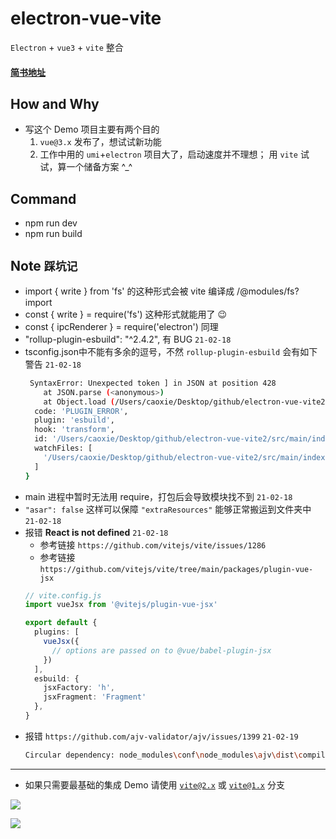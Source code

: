 # electron-vue-vite
`Electron` + `vue3` + `vite` 整合

#### [简书地址](https://www.jianshu.com/p/ee5ec23d4716)

## How and Why
- 写这个 Demo 项目主要有两个目的
  1. `vue@3.x` 发布了，想试试新功能
  2. 工作中用的 `umi`+`electron` 项目大了，启动速度并不理想；
  用 `vite` 试试，算一个储备方案 ^_^

## Command
- npm run dev
- npm run build

## Note `踩坑记`
- import { write } from 'fs' 的这种形式会被 vite 编译成 /@modules/fs?import
- const { write } = require('fs') 这种形式就能用了 😉
- const { ipcRenderer } = require('electron') 同理
- "rollup-plugin-esbuild": "^2.4.2", 有 BUG `21-02-18`
- tsconfig.json中不能有多余的逗号，不然 `rollup-plugin-esbuild` 会有如下警告 `21-02-18`
  ```bash
   SyntaxError: Unexpected token ] in JSON at position 428
      at JSON.parse (<anonymous>)
      at Object.load (/Users/caoxie/Desktop/github/electron-vue-vite2/node_modules/rollup-plugin-esbuild/dist/index.js:21:17) {
    code: 'PLUGIN_ERROR',
    plugin: 'esbuild',
    hook: 'transform',
    id: '/Users/caoxie/Desktop/github/electron-vue-vite2/src/main/index.ts',
    watchFiles: [
      '/Users/caoxie/Desktop/github/electron-vue-vite2/src/main/index.ts'
    ]
  }
  ```
- main 进程中暂时无法用 require，打包后会导致模块找不到 `21-02-18`
- `"asar": false` 这样可以保障 `"extraResources"` 能够正常搬运到文件夹中 `21-02-18`
- 报错 **React is not defined** `21-02-18`
  * 参考链接 `https://github.com/vitejs/vite/issues/1286`
  * 参考链接 `https://github.com/vitejs/vite/tree/main/packages/plugin-vue-jsx`
  ```ts
  // vite.config.js
  import vueJsx from '@vitejs/plugin-vue-jsx'

  export default {
    plugins: [
      vueJsx({
        // options are passed on to @vue/babel-plugin-jsx
      })
    ],
    esbuild: {
      jsxFactory: 'h',
      jsxFragment: 'Fragment'
    },
  }
  ```
- 报错 `https://github.com/ajv-validator/ajv/issues/1399` `21-02-19`
  ```bash
  Circular dependency: node_modules\conf\node_modules\ajv\dist\compile\validate\dataType.js -> node_modules\conf\node_modules\ajv\dist\compile\util.js -> node_modules\conf\node_modules\ajv\dist\compile\validate\index.js -> node_modules\conf\node_modules\ajv\dist\compile\validate\dataType.js
  ```

---
- 如果只需要最基础的集成 Demo 请使用 [`vite@2.x`](https://github.com/caoxiemeihao/electron-vue-vite/tree/vite%402.x) 或 [`vite@1.x`](https://github.com/caoxiemeihao/electron-vue-vite/tree/vite%401.x) 分支

![](https://raw.githubusercontent.com/caoxiemeihao/electron-vue-vite/master/screenshot/login.png)

![](https://raw.githubusercontent.com/caoxiemeihao/electron-vue-vite/master/screenshot/main-antd.png)
